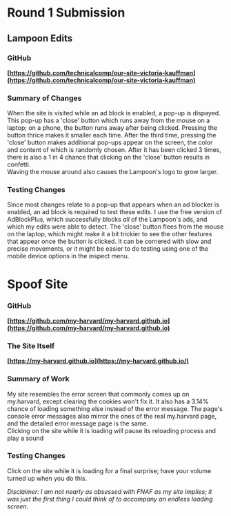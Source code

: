 # Round 1 Submission

## Lampoon Edits
### GitHub
**[https://github.com/technicalcomp/our-site-victoria-kauffman](https://github.com/technicalcomp/our-site-victoria-kauffman)**

### Summary of Changes
When the site is visited while an ad block is enabled, a pop-up is dispayed. This pop-up has a 'close' button which runs away from the mouse on a laptop; on a phone, the button runs away after being clicked. Pressing the button thrice makes it smaller each time. After the third time, pressing the 'close' button makes additional pop-ups appear on the screen, the color and content of which is randomly chosen. After it has been clicked 3 times, there is also a 1 in 4 chance that clicking on the 'close' button results in confetti.  
Waving the mouse around also causes the Lampoon's logo to grow larger. 

### Testing Changes
Since most changes relate to a pop-up that appears when an ad blocker is enabled, an ad block is required to test these edits. I use the free version of AdBlockPlus, which successfully blocks *all* of the Lampoon's ads, and which my edits were able to detect. 
The 'close' button flees from the mouse on the laptop, which might make it a bit trickier to see the other features that appear once the button is clicked. It can be cornered with slow and precise movements, or it might be easier to do testing using one of the mobile device options in the inspect menu. 

# Spoof Site
### GitHub
**[https://github.com/my-harvard/my-harvard.github.io](https://github.com/my-harvard/my-harvard.github.io)**

### The Site Itself
**[https://my-harvard.github.io](https://my-harvard.github.io/)**

### Summary of Work
My site resembles the error screen that commonly comes up on my.harvard, except clearing the cookies won't fix it. It also has a 3.14% chance of loading something else instead of the error message. 
The page's console error messages also mirror the ones of the real my.harvard page, and the detailed error message page is the same.  
Clicking on the site while it is loading will pause its reloading process and play a sound 

### Testing Changes

Click on the site while it is loading for a final surprise; have your volume turned up when you do this. 

*Disclaimer:  I am not nearly as obsessed with FNAF as my site implies; it was just the first thing I could think of to accompany an endless loading screen.*